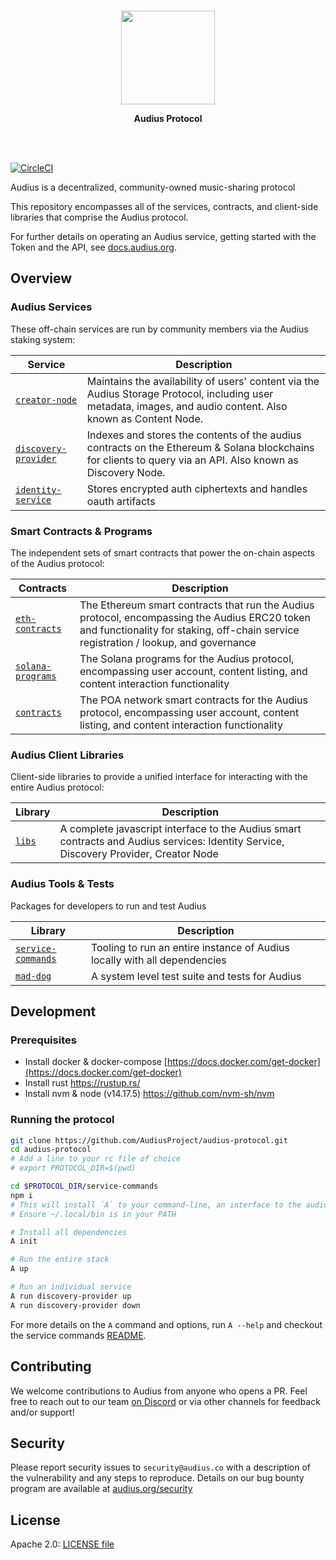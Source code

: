 
<p align="center">
  <br/>
  <a target="_blank" href="https://audius.co">
    <img src="https://avatars1.githubusercontent.com/u/38231615?s=400&u=c00678880596dabd2746dae13a47edbe7ea7210e&v=4" width="150px" >
  </a>
  <br/>

  <p align="center">
    <b>Audius Protocol</b>
  </p>
</p>

<br/>
<br/>

[![CircleCI](https://circleci.com/gh/AudiusProject/audius-protocol/tree/master.svg?style=svg&circle-token=e272a756b49e50a54dcc096af8fd8b0405f6bf41)](https://circleci.com/gh/AudiusProject/audius-protocol/tree/master)

Audius is a decentralized, community-owned music-sharing protocol

This repository encompasses all of the services, contracts, and client-side libraries that
comprise the Audius protocol.

For further details on operating an Audius service, getting started with the Token and the API, see [docs.audius.org](https://docs.audius.org/).

## Overview

### Audius Services

These off-chain services are run by community members via the Audius staking system:

| Service                                                        | Description                                                                                       
| -- | --
| [`creator-node`](creator-node)                  | Maintains the availability of users' content via the Audius Storage Protocol, including user metadata, images, and audio content. Also known as Content Node.
| [`discovery-provider`](discovery-provider)      | Indexes and stores the contents of the audius contracts on the Ethereum & Solana blockchains for clients to query via an API. Also known as Discovery Node.
| [`identity-service`](identity-service)          | Stores encrypted auth ciphertexts and handles oauth artifacts

### Smart Contracts & Programs

The independent sets of smart contracts that power the on-chain aspects of the Audius protocol:

| Contracts                                                        | Description                                                                                       
| -- | --
| [`eth-contracts`](https://github.com/AudiusProject/audius-protocol/tree/master/eth-contracts) | The Ethereum smart contracts that run the Audius protocol, encompassing the Audius ERC20 token and functionality for staking, off-chain service registration / lookup, and governance
| [`solana-programs`](https://github.com/AudiusProject/audius-protocol/tree/master/solana-programs) | The Solana programs for the Audius protocol, encompassing user account, content listing, and content interaction functionality
| [`contracts`](https://github.com/AudiusProject/audius-protocol/tree/master/contracts)         | The POA network smart contracts for the Audius protocol, encompassing user account, content listing, and content interaction functionality

### Audius Client Libraries

Client-side libraries to provide a unified interface for interacting with the entire
Audius protocol:

| Library                                                        | Description                                                                                       
| -- | --
| [`libs`](https://github.com/AudiusProject/audius-protocol/tree/master/libs)     | A complete javascript interface to the Audius smart contracts and Audius services: Identity Service, Discovery Provider, Creator Node

### Audius Tools & Tests

Packages for developers to run and test Audius

| Library                                                        | Description                                                                                       
| -- | --
| [`service-commands`](https://github.com/AudiusProject/audius-protocol/tree/master/service-commands)     | Tooling to run an entire instance of Audius locally with all dependencies
| [`mad-dog`](https://github.com/AudiusProject/audius-protocol/tree/master/mad-dog)     | A system level test suite and tests for Audius


## Development

### Prerequisites

* Install docker & docker-compose [https://docs.docker.com/get-docker](https://docs.docker.com/get-docker)
* Install rust https://rustup.rs/
* Install nvm & node (v14.17.5) https://github.com/nvm-sh/nvm

### Running the protocol
```bash
git clone https://github.com/AudiusProject/audius-protocol.git
cd audius-protocol
# Add a line to your rc file of choice
# export PROTOCOL_DIR=$(pwd)

cd $PROTOCOL_DIR/service-commands
npm i
# This will install `A` to your command-line, an interface to the audius service-commands.
# Ensure ~/.local/bin is in your PATH

# Install all dependencies
A init

# Run the entire stack
A up

# Run an individual service
A run discovery-provider up
A run discovery-provider down
```

For more details on the `A` command and options, run `A --help` and checkout the service commands [README](https://github.com/AudiusProject/audius-protocol/tree/master/service-commands).


## Contributing

We welcome contributions to Audius from anyone who opens a PR. Feel free to reach out to
our team [on Discord](https://discord.com/invite/yNUg2e2) or via other channels for feedback and/or support!

## Security

Please report security issues to `security@audius.co` with a description of the
vulnerability and any steps to reproduce. Details on our bug bounty program are available at [audius.org/security](https://audius.org/security)

## License

Apache 2.0: [LICENSE file](https://github.com/AudiusProject/audius-protocol/blob/master/LICENSE)
